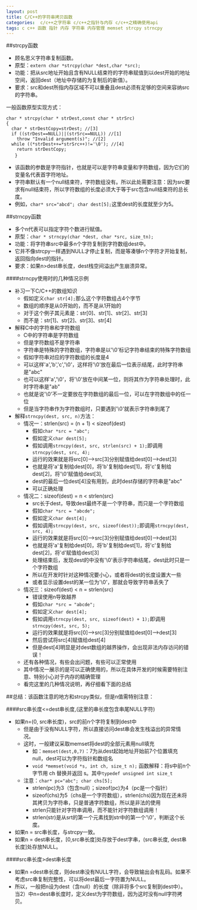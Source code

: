 ```yaml
---
layout: post
title: C/C++的字符串拷贝函数
categories:  c/c++之字符串 c/c++之指针与内存 c/c++之精确使用api
tags: c c++ 函数 指针 内存 字符串 内存管理 memset strcpy strncpy
---
```


##strcpy函数

* 顾名思义字符串复制函数。
* 原型：`extern char *strcpy(char *dest,char *src);`
* 功能：把从src地址开始且含有NULL结束符的字符串赋值到以dest开始的地址空间，返回dest（地址中存储的为复制后的新值）。
* 要求：src和dest所指内存区域不可以重叠且dest必须有足够的空间来容纳src的字符串。

一般函数原型实现方式：

```
char * strcpy(char * strDest,const char * strSrc)
{
  char * strDestCopy=strDest; //[3]
  if ((strDest==NULL)||(strSrc==NULL)) //[1]
    throw "Invalid argument(s)"; //[2]
  while ((*strDest++=*strSrc++)!='\0'); //[4]
    return strDestCopy;
　　}
```

* 该函数的参数是字符指针，也就是可以是字符串变量和字符数组，因为它们的变量名代表首字符地址。
* 字符串默认有一个null结束符，字符数组没有。所以此处需要注意：因为src要求有null结束符，所以字符数组的长度必须大于等于src包含null结束符的总长度。
* 例如，`char* src="abcd"; char dest[5];`这里dest的长度就至少为5。

##strncpy函数

* 多个n代表可以指定字符个数进行赋值。
* 原型：`char * strncpy(char *dest, char *src, size_tn);`  
* 功能：将字符串src中最多n个字符复制到字符数组dest中。
* 它并不像strcpy一样遇到NULL才停止复制，而是等凑够n个字符才开始复制，返回指向dest的指针。
* 要求：如果n>dest串长度，dest栈空间溢出产生崩溃异常。

####strncpy使用时的几种情况示例

* 补习一下C/C++的数组知识
  * 假如定义`char str[4];`那么这个字符数组占4个字节
  * 数组的顺序是从0开始的，而不是从1开始的
  * 对于这个例子其元素是：str[0]、str[1]、str[2]、str[3]
  * 而不是：str[1]、str[2]、str[3]、str[4]
* 解释C中的字符串和字符数组
  * C中的字符串是字符数组
  * 但是字符数组不是字符串
  * 字符串是特殊的字符数组，字符串是以'\0'标记字符串结束的特殊字符数组
  * 假如字符串对应的字符数组的长度是4
  * 可以这样'a','b','c','\0'，这样将'\0'放在最后一位表示结尾，此时字符串是"abc"
  * 也可以这样'a','\0'，将'\0'放在中间某一位，则将其作为字符串处理时，此时字符串是"ab"
  * 也就是说'\0'不一定要放在字符数组的最后一位，可以在字符数组中的任一位
  * 但是当字符串作为字符数组时，只要遇到'\0'就表示字符串到尾了
* 解释`strncpy(dest, src, n)`方法：
  * 情况一：strlen(src) = (n + 1) < sizeof(dest)
    * 假如`char *src = "abc";`
    * 假如定义`char dest[5];`
    * 假如调用`strncpy(dest, src, strlen(src) + 1);`即调用`strncpy(dest, src, 4);`
    * 运行的效果就是将src[0]-->src[3]分别赋值给dest[0]-->dest[3]
    * 也就是将'a'复制给dest[0]，将'b'复制给dest[1]，将'c'复制给dest[2]，将'\0'赋值给dest[3],
    * dest的最后一位dest[4]没有用到，此时dest存储的字符串是"abc"
    * 可以正确处理
  * 情况二：sizeof(dest) = n < strlen(src)  
    * src长于dest，导致dest最终不是一个字符串，而只是一个字符数组
    * 假如`char *src = "abcde";`
    * 假如定义`char dest[4];`
    * 假如调用`strncpy(dest, src, sizeof(dest));`即调用`strncpy(dest, src, 4);`
    * 运行的效果就是将src[0]-->src[3]分别赋值给dest[0]-->dest[3]
    * 也就是将'a'复制给dest[0]，将'b'复制给dest[1]，将'c'复制给dest[2]，将'd'赋值给dest[3]
    * 处理结束后，发现dest的中没有'\0'表示字符串结尾，dest此时只是一个字符数组
    * 所以在开发时针对这种情况要小心，或者将dest的长度设置大一些
    * 或者显示设置dest的某一位为'\0'，那就会导致字符串丢失了
  * 情况三：sizeof(dest) < n  = strlen(src)  
    * 错误使用n导致越界
    * 假如`char *src = "abcde";`
    * 假如定义`char dest[4];`
    * 假如调用`strncpy(dest, src, sizeof(dest) + 1);`即调用`strncpy(dest, src, 5);`
    * 运行的效果就是将src[0]-->src[3]分别赋值给dest[0]-->dest[3]
    * 然后尝试将src[4]赋值给dest[4]
    * 但是dest[4]明显是对dest数组的越界操作，会出现非法内存访问的错误！
  * 还有各种情况，有些会出问题，有些可以正常使用
  * 其中情况一展示的是可以正确使用的，所以在具体开发的时候需要特别注意、特别小心对于内存的精确管理
  * 看完这里的几种情况说明，再仔细看下面的总结

##总结：该函数注意的地方和strcpy类似，但是n值需特别注意：

####src串长度<=dest串长度,(这里的串长度包含串尾NULL字符)

* 如果n=(0, src串长度)，src的前n个字符复制到dest中
  * 但是由于没有NULL字符，所以直接访问dest串会发生栈溢出的异常情况。
  * 这时，一般建议采取memset将dest的全部元素用null填充
    * 如：`memset(dest,0,7)`：7为从dest起始地址开始前7个位置填充null，dest可以为字符指针和数组名
    * `void *memset(void *s, int ch, size_t n);` 函数解释：将s中前n个字节用 ch 替换并返回 s。其中`typedef unsigned int size_t`
  * 注意：`char* pc="abc"; char chs[5];` 
    * strlen(pc)为3（包含null）；sizeof(pc)为4（pc是一个指针）
    * sizeof(chs)为5（chs是一个字符数组），strlen(chs)因为现在还未将其拷贝为字符串，只是普通字符数组，所以是非法的使用
    * strlen只能针对字符串调用，而不能针对字符数组调用！
    * strlen(str)是从srt的第一个元素找到str中的第一个'\0'，判断这个长度。
* 如果n = src串长度，与strcpy一致。
* 如果n = dest串长度，[0,src串长度]处存放于dest字串，(src串长度, dest串长度]处存放NULL。

####src串长度>dest串长度

* 如果n =dest串长度，则dest串没有NULL字符，会导致输出会有乱码。如果不考虑src串复制完整性，可以将dest最后一字符置为NULL。
* 所以，一般把n设为dest（含null）的长度（除非将多个src复制到dest中）。当2）中n=dest串长度时，定义dest为字符数组，因为这时没有null字符拷贝。
